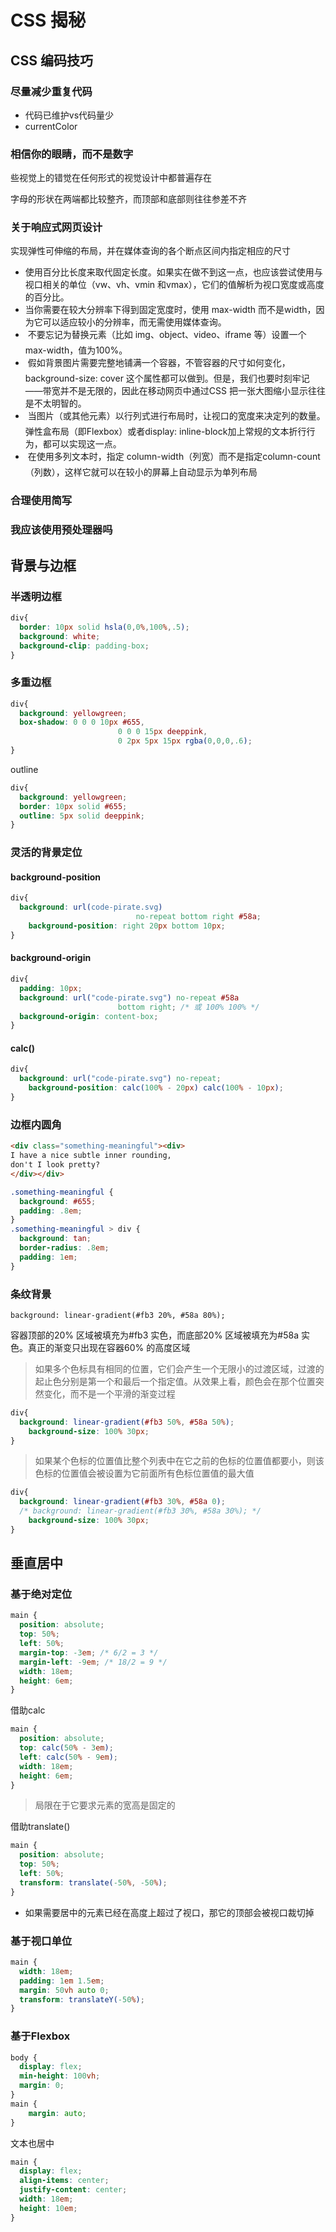 

# CSS 揭秘

## CSS 编码技巧

### 尽量减少重复代码

- 代码已维护vs代码量少
- currentColor

### 相信你的眼睛，而不是数字

些视觉上的错觉在任何形式的视觉设计中都普遍存在

字母的形状在两端都比较整齐，而顶部和底部则往往参差不齐

### 关于响应式网页设计

实现弹性可伸缩的布局，并在媒体查询的各个断点区间内指定相应的尺寸

- 使用百分比长度来取代固定长度。如果实在做不到这一点，也应该尝试使用与视口相关的单位（vw、vh、vmin 和vmax），它们的值解析为视口宽度或高度的百分比。
- 当你需要在较大分辨率下得到固定宽度时，使用 max-width 而不是width，因为它可以适应较小的分辨率，而无需使用媒体查询。
-  不要忘记为替换元素（比如 img、object、video、iframe 等）设置一个max-width，值为100%。
-  假如背景图片需要完整地铺满一个容器，不管容器的尺寸如何变化，background-size: cover 这个属性都可以做到。但是，我们也要时刻牢记——带宽并不是无限的，因此在移动网页中通过CSS 把一张大图缩小显示往往是不太明智的。
-  当图片（或其他元素）以行列式进行布局时，让视口的宽度来决定列的数量。弹性盒布局（即Flexbox）或者display: inline-block加上常规的文本折行行为，都可以实现这一点。
-  在使用多列文本时，指定 column-width（列宽）而不是指定column-count（列数），这样它就可以在较小的屏幕上自动显示为单列布局

### 合理使用简写

### 我应该使用预处理器吗

## 背景与边框

### 半透明边框

```css
div{
  border: 10px solid hsla(0,0%,100%,.5);
  background: white;
  background-clip: padding-box;
}
```

### 多重边框

```css
div{
  background: yellowgreen;
  box-shadow: 0 0 0 10px #655,
  						0 0 0 15px deeppink,
  						0 2px 5px 15px rgba(0,0,0,.6);
}
```

outline

```css
div{
  background: yellowgreen;
  border: 10px solid #655;
  outline: 5px solid deeppink;
}
```

### 灵活的背景定位

#### background-position

```css
div{
  background: url(code-pirate.svg)
							no-repeat bottom right #58a;
	background-position: right 20px bottom 10px;
}
```

#### background-origin

```css
div{
  padding: 10px;
  background: url("code-pirate.svg") no-repeat #58a
  						bottom right; /* 或 100% 100% */
  background-origin: content-box;
}
```

#### calc()

```css
div{
  background: url("code-pirate.svg") no-repeat;
	background-position: calc(100% - 20px) calc(100% - 10px);
}
```

### 边框内圆角

```html
<div class="something-meaningful"><div>
I have a nice subtle inner rounding,
don't I look pretty?
</div></div>
```

```css
.something-meaningful {
  background: #655;
  padding: .8em;
}
.something-meaningful > div {
  background: tan;
  border-radius: .8em;
  padding: 1em;
}
```

### 条纹背景

`background: linear-gradient(#fb3 20%, #58a 80%);`

容器顶部的20% 区域被填充为#fb3 实色，而底部20% 区域被填充为#58a 实色。真正的渐变只出现在容器60% 的高度区域

> 如果多个色标具有相同的位置，它们会产生一个无限小的过渡区域，过渡的起止色分别是第一个和最后一个指定值。从效果上看，颜色会在那个位置突然变化，而不是一个平滑的渐变过程

```css
div{
  background: linear-gradient(#fb3 50%, #58a 50%);
	background-size: 100% 30px;
}
```

> 如果某个色标的位置值比整个列表中在它之前的色标的位置值都要小，则该色标的位置值会被设置为它前面所有色标位置值的最大值

```css
div{
  background: linear-gradient(#fb3 30%, #58a 0);
  /* background: linear-gradient(#fb3 30%, #58a 30%); */
	background-size: 100% 30px;
}
```

## 垂直居中

### 基于绝对定位

```css
main {
  position: absolute;
  top: 50%;
  left: 50%;
  margin-top: -3em; /* 6/2 = 3 */
  margin-left: -9em; /* 18/2 = 9 */
  width: 18em;
  height: 6em;
}
```

借助calc

```css
main {
  position: absolute;
  top: calc(50% - 3em);
  left: calc(50% - 9em);
  width: 18em;
  height: 6em;
}
```

> 局限在于它要求元素的宽高是固定的

借助translate()

```css
main {
  position: absolute;
  top: 50%;
  left: 50%;
  transform: translate(-50%, -50%);
}
```

- 如果需要居中的元素已经在高度上超过了视口，那它的顶部会被视口裁切掉

### 基于视口单位

```css
main {
  width: 18em;
  padding: 1em 1.5em;
  margin: 50vh auto 0;
  transform: translateY(-50%);
}
```

### 基于Flexbox

```css
body {
  display: flex;
  min-height: 100vh;
  margin: 0;
}
main {
	margin: auto;
}
```

文本也居中

```css
main {
  display: flex;
  align-items: center;
  justify-content: center;
  width: 18em;
  height: 10em;
}
```

